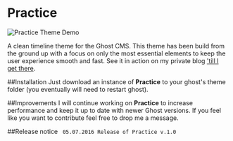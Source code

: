 # Practice

![Practice Theme Demo](https://dl.dropboxusercontent.com/u/74653178/Practice%20.png)

A clean timeline theme for the Ghost CMS.
This theme has been build from the ground up with a focus on only the most essential elements to keep the user experience smooth and fast.
See it in action on my private blog ['till I get there](https://tilligetthere.com).

##Installation
Just download an instance of <b>Practice</b> to your ghost's theme folder (you eventually will need to restart ghost).

##Improvements
I will continue working on <b>Practice</b> to increase performance and keep it up to date with newer Ghost versions.
If you feel like you want to contribute feel free to drop me a message.

##Release notice
<code>
05.07.2016 Release of Practice v.1.0
</code>
